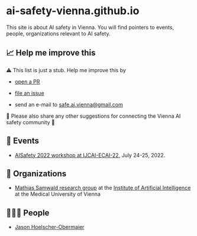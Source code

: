 # ai-safety-vienna.github.io

This site is about AI safety in Vienna. You will find pointers to events, people, organizations relevant to AI safety.

## 📈 Help me improve this
⚠️ This list is just a stub. Help me improve this by

- [open a PR](https://github.com/AI-Safety-Vienna/ai-safety-vienna.github.io/pulls)

- [file an issue](https://github.com/AI-Safety-Vienna/ai-safety-vienna.github.io/issues)

- send an e-mail to safe.ai.vienna@gmail.com

🤝 Please also share any other suggestions for connecting the Vienna AI safety community 🤝


## 📅 Events
- [AISafety 2022 workshop at IJCAI-ECAI-22](https://www.aisafetyw.org/), July 24-25, 2022.

## 🏢 Organizations
- [Mathias Samwald research group](https://samwald.info/) at the [Institute of Artificial Intelligence](http://www.ai.meduniwien.ac.at/en/) at the Medical University of Vienna

## 🧑‍🤝‍🧑 People
- [Jason Hoelscher-Obermaier](https://github.com/jas-ho)


<!---
### About
This site is maintained by [Jason Hoelscher-Obermaier](https://github.com/jas-ho) --->
